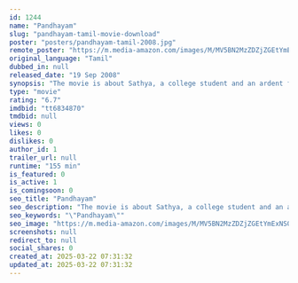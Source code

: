 ```yaml
---
id: 1244
name: "Pandhayam"
slug: "pandhayam-tamil-movie-download"
poster: "posters/pandhayam-tamil-2008.jpg"
remote_poster: "https://m.media-amazon.com/images/M/MV5BN2MzZDZjZGEtYmExNS00YjMzLTgzMjktZWU4ZjFmOGU1ODAwXkEyXkFqcGdeQXVyNjY5OTQyODI@._V1_SX300.jpg"
original_language: "Tamil"
dubbed_in: null
released_date: "19 Sep 2008"
synopsis: "The movie is about Sathya, a college student and an ardent fan of actor Vijay. Sathya comes across Sindhu, sister of an influential Minister Masanam. Sathya decides to romance her."
type: "movie"
rating: "6.7"
imdbid: "tt6834870"
tmdbid: null
views: 0
likes: 0
dislikes: 0
author_id: 1
trailer_url: null
runtime: "155 min"
is_featured: 0
is_active: 1
is_comingsoon: 0
seo_title: "Pandhayam"
seo_description: "The movie is about Sathya, a college student and an ardent fan of actor Vijay. Sathya comes across Sindhu, sister of an influential Minister Masanam. Sathya decides to romance her."
seo_keywords: "\"Pandhayam\""
seo_image: "https://m.media-amazon.com/images/M/MV5BN2MzZDZjZGEtYmExNS00YjMzLTgzMjktZWU4ZjFmOGU1ODAwXkEyXkFqcGdeQXVyNjY5OTQyODI@._V1_SX300.jpg"
screenshots: null
redirect_to: null
social_shares: 0
created_at: 2025-03-22 07:31:32
updated_at: 2025-03-22 07:31:32
---
```


